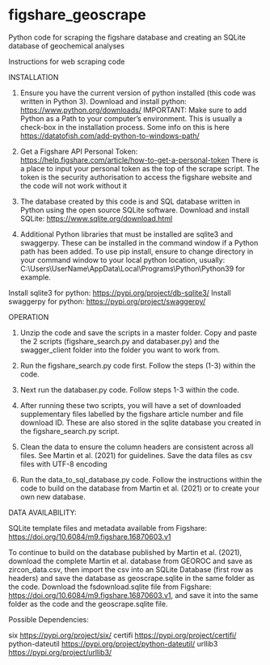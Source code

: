# figshare_geoscrape
Python code for scraping the figshare database and creating an SQLite database of geochemical analyses

Instructions for web scraping code

INSTALLATION
1. Ensure you have the current version of python installed (this code was written in Python 3). Download and install python: https://www.python.org/downloads/
IMPORTANT:
Make sure to add Python as a Path to your computer’s environment. This is usually a check-box in the installation process. Some info on this is here https://datatofish.com/add-python-to-windows-path/ 

2. Get a Figshare API Personal Token: https://help.figshare.com/article/how-to-get-a-personal-token 
There is a place to input your personal token as the top of the scrape script. The token is the security authorisation to access the figshare website and the code will not work without it

3. The database created by this code is and SQL database written in Python using the open source SQLite software. Download and install SQLite: https://www.sqlite.org/download.html 

4. Additional Python libraries that must be installed are sqlite3 and swaggerpy. These can be installed in the command window if a Python path has been added. To use pip install, ensure to change directory in your command window to your local python location, usually: C:\Users\UserName\AppData\Local\Programs\Python\Python39 for example.

Install sqlite3 for python: https://pypi.org/project/db-sqlite3/ 
Install swaggerpy for python: https://pypi.org/project/swaggerpy/ 

OPERATION
1. Unzip the code and save the scripts in a master folder. Copy and paste the 2 scripts (figshare_search.py and databaser.py) and the swagger_client folder into the folder you want to work from.

2. Run the figshare_search.py code first. Follow the steps (1-3) within the code.

3. Next run the databaser.py code. Follow steps 1-3 within the code.

4. After running these two scripts, you will have a set of downloaded supplementary files labelled by the figshare article number and file download ID. These are also stored in the sqlite database you created in the figshare_search.py script. 

5. Clean the data to ensure the column headers are consistent across all files. See Martin et al. (2021) for guidelines. Save the data files as csv files with UTF-8 encoding

6. Run the data_to_sql_database.py code. Follow the instructions within the code to build on the database from Martin et al. (2021) or to create your own new database.

DATA AVAILABILITY:

SQLite template files and metadata available from Figshare: https://doi.org/10.6084/m9.figshare.16870603.v1

To continue to build on the database published by Martin et al. (2021), download the complete Martin et al. database from GEOROC and save as zircon_data.csv, then import the csv into an SQLite Database (first row as headers) and save the database as geoscrape.sqlite in the same folder as the code. 
Download the fsdownload.sqlite file from Figshare: https://doi.org/10.6084/m9.figshare.16870603.v1, and save it into the same folder as the code and the geoscrape.sqlite file.

Possible Dependencies:

six https://pypi.org/project/six/
certifi https://pypi.org/project/certifi/
python-dateutil https://pypi.org/project/python-dateutil/
urllib3 https://pypi.org/project/urllib3/
